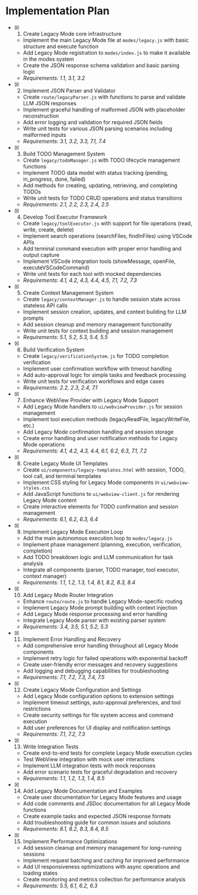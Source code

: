 # Implementation Plan

- [x] 1. Create Legacy Mode core infrastructure

  - Implement the main Legacy Mode file at `modes/legacy.js` with basic structure and execute function
  - Add Legacy Mode registration to `modes/index.js` to make it available in the modes system
  - Create the JSON response schema validation and basic parsing logic
  - _Requirements: 1.1, 3.1, 3.2_

- [x] 2. Implement JSON Parser and Validator

  - Create `route/legacyParser.js` with functions to parse and validate LLM JSON responses
  - Implement graceful handling of malformed JSON with placeholder reconstruction
  - Add error logging and validation for required JSON fields
  - Write unit tests for various JSON parsing scenarios including malformed inputs
  - _Requirements: 3.1, 3.2, 3.3, 7.1, 7.4_

- [x] 3. Build TODO Management System

  - Create `legacy/todoManager.js` with TODO lifecycle management functions
  - Implement TODO data model with status tracking (pending, in_progress, done, failed)
  - Add methods for creating, updating, retrieving, and completing TODOs
  - Write unit tests for TODO CRUD operations and status transitions
  - _Requirements: 2.1, 2.2, 2.3, 2.4, 2.5_

- [x] 4. Develop Tool Executor Framework

  - Create `legacy/toolExecutor.js` with support for file operations (read, write, create, delete)
  - Implement search operations (searchFiles, findInFiles) using VSCode APIs
  - Add terminal command execution with proper error handling and output capture
  - Implement VSCode integration tools (showMessage, openFile, executeVSCodeCommand)
  - Write unit tests for each tool with mocked dependencies
  - _Requirements: 4.1, 4.2, 4.3, 4.4, 4.5, 7.1, 7.2, 7.3_

- [x] 5. Create Context Management System

  - Create `legacy/contextManager.js` to handle session state across stateless API calls
  - Implement session creation, updates, and context building for LLM prompts
  - Add session cleanup and memory management functionality
  - Write unit tests for context building and session management
  - _Requirements: 5.1, 5.2, 5.3, 5.4, 5.5_

- [x] 6. Build Verification System

  - Create `legacy/verificationSystem.js` for TODO completion verification
  - Implement user confirmation workflow with timeout handling
  - Add auto-approval logic for simple tasks and feedback processing
  - Write unit tests for verification workflows and edge cases
  - _Requirements: 2.2, 2.3, 2.4, 7.1_

- [x] 7. Enhance WebView Provider with Legacy Mode Support

  - Add Legacy Mode handlers to `ui/webviewProvider.js` for session management
  - Implement tool execution methods (legacyReadFile, legacyWriteFile, etc.)
  - Add Legacy Mode confirmation handling and session storage
  - Create error handling and user notification methods for Legacy Mode operations
  - _Requirements: 4.1, 4.2, 4.3, 4.4, 6.1, 6.2, 6.3, 7.1, 7.2_

- [x] 8. Create Legacy Mode UI Templates

  - Create `ui/components/legacy-templates.html` with session, TODO, tool call, and terminal templates
  - Implement CSS styling for Legacy Mode components in `ui/webview-styles.css`
  - Add JavaScript functions to `ui/webview-client.js` for rendering Legacy Mode content
  - Create interactive elements for TODO confirmation and session management
  - _Requirements: 6.1, 6.2, 6.3, 6.4_

- [x] 9. Implement Legacy Mode Execution Loop

  - Add the main autonomous execution loop to `modes/legacy.js`
  - Implement phase management (planning, execution, verification, completion)
  - Add TODO breakdown logic and LLM communication for task analysis
  - Integrate all components (parser, TODO manager, tool executor, context manager)
  - _Requirements: 1.1, 1.2, 1.3, 1.4, 8.1, 8.2, 8.3, 8.4_

- [x] 10. Add Legacy Mode Router Integration

  - Enhance `route/route.js` to handle Legacy Mode-specific routing
  - Implement Legacy Mode prompt building with context injection
  - Add Legacy Mode response processing and error handling
  - Integrate Legacy Mode parser with existing parser system
  - _Requirements: 3.4, 3.5, 5.1, 5.2, 5.3_

- [x] 11. Implement Error Handling and Recovery

  - Add comprehensive error handling throughout all Legacy Mode components
  - Implement retry logic for failed operations with exponential backoff
  - Create user-friendly error messages and recovery suggestions
  - Add logging and debugging capabilities for troubleshooting
  - _Requirements: 7.1, 7.2, 7.3, 7.4, 7.5_

- [x] 12. Create Legacy Mode Configuration and Settings

  - Add Legacy Mode configuration options to extension settings
  - Implement timeout settings, auto-approval preferences, and tool restrictions
  - Create security settings for file system access and command execution
  - Add user preferences for UI display and notification settings
  - _Requirements: 7.1, 7.2, 7.3_

- [x] 13. Write Integration Tests

  - Create end-to-end tests for complete Legacy Mode execution cycles
  - Test WebView integration with mock user interactions
  - Implement LLM integration tests with mock responses
  - Add error scenario tests for graceful degradation and recovery
  - _Requirements: 1.1, 1.2, 1.3, 1.4, 8.5_

- [x] 14. Add Legacy Mode Documentation and Examples

  - Create user documentation for Legacy Mode features and usage
  - Add code comments and JSDoc documentation for all Legacy Mode functions
  - Create example tasks and expected JSON response formats
  - Add troubleshooting guide for common issues and solutions
  - _Requirements: 8.1, 8.2, 8.3, 8.4, 8.5_

- [x] 15. Implement Performance Optimizations


  - Add session cleanup and memory management for long-running sessions
  - Implement request batching and caching for improved performance
  - Add UI responsiveness optimizations with async operations and loading states
  - Create monitoring and metrics collection for performance analysis
  - _Requirements: 5.5, 6.1, 6.2, 6.3_
